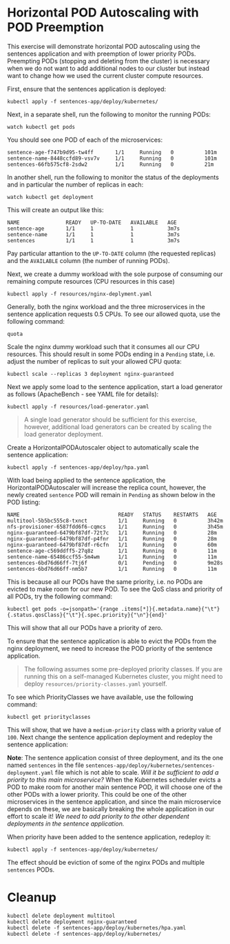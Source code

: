 # Horizontal POD Autoscaling with POD Preemption

This exercise will demonstrate horizontal POD autoscaling using the sentences
application and with preemption of lower priority PODs. Preempting PODs
(stopping and deleting from the cluster) is necessary when we do not want to add
additional nodes to our cluster but instead want to change how we used the
current cluster compute resources.

First, ensure that the sentences application is deployed:

```shell
kubectl apply -f sentences-app/deploy/kubernetes/
```

Next, in a separate shell, run the following to monitor the running PODs:

```shell
watch kubectl get pods
```

You should see one POD of each of the microservices:

```
sentence-age-f747b9d95-tw4ff       1/1     Running   0          101m
sentence-name-8448ccfd89-vsv7v     1/1     Running   0          101m
sentences-66fb575cf8-2sdw2         1/1     Running   0          21m
```

In another shell, run the following to monitor the status of the deployments and
in particular the number of replicas in each:

```shell
watch kubectl get deployment
```

This will create an output like this:

```
NAME               READY   UP-TO-DATE   AVAILABLE   AGE
sentence-age       1/1     1            1           3m7s
sentence-name      1/1     1            1           3m7s
sentences          1/1     1            1           3m7s
```

Pay particular attantion to the `UP-TO-DATE` column (the requested replicas) and
the `AVAILABLE` column (the number of running PODs).

Next, we create a dummy workload with the sole purpose of consuming our
remaining compute resources (CPU resources in this case)

```shell
kubectl apply -f resources/nginx-deplyment.yaml
```

Generally, both the nginx workload and the three microservices in the sentence
application requests 0.5 CPUs. To see our allowed quota, use the following
command:

```shell
quota
```

Scale the nginx dummy workload such that it consumes all our CPU resources. This
should result in some PODs ending in a `Pending` state, i.e. adjust the number
of replicas to suit your allowed CPU quota:

```shell
kubectl scale --replicas 3 deployment nginx-guaranteed
```

Next we apply some load to the sentence application, start a load generator as
follows (ApacheBench - see YAML file for details):

```shell
kubectl apply -f resources/load-generator.yaml
```

> A single load generator should be sufficient for this exercise, however,
> additional load generators can be created by scaling the load generator
> deployment.

Create a HorizontalPODAutoscaler object to automatically scale the sentence
application:

```shell
kubectl apply -f sentences-app/deploy/hpa.yaml
```

With load being applied to the sentence application, the HorizontalPODAutoscaler
will increase the replica count, however, the newly created `sentence` POD will
remain in `Pending` as shown below in the POD listing:

```
NAME                                READY   STATUS    RESTARTS   AGE
multitool-5b5bc555c8-txnct          1/1     Running   0          3h42m
nfs-provisioner-6587fdd6f6-cqmcs    1/1     Running   0          3h45m
nginx-guaranteed-6479bf87df-72t7c   1/1     Running   0          28m
nginx-guaranteed-6479bf87df-p4fnr   1/1     Running   0          28m
nginx-guaranteed-6479bf87df-r6cfn   1/1     Running   0          60m
sentence-age-c569ddff5-27q8z        1/1     Running   0          11m
sentence-name-65486ccf55-5m4wm      1/1     Running   0          11m
sentences-6bd76d66ff-7tj6f          0/1     Pending   0          9m28s
sentences-6bd76d66ff-nm5b7          1/1     Running   0          11m
```

This is because all our PODs have the same priority, i.e. no PODs are evicted to
make room for our new POD. To see the QoS class and priority of all PODs, try
the following command:

```shell
kubectl get pods -o=jsonpath='{range .items[*]}{.metadata.name}{"\t"}{.status.qosClass}{"\t"}{.spec.priority}{"\n"}{end}'
```

This will show that all our PODs have a priority of zero.

To ensure that the sentence application is able to evict the PODs from the nginx
deployment, we need to increase the POD priority of the sentence application.

> The following assumes some pre-deployed priority classes. If you are running this on a self-managed Kubernetes cluster, you might need to deploy `resources/priority-classes.yaml` yourself.

To see which PriorityClasses we have available, use the following command:

```shell
kubectl get priorityclasses
```

This will show, that we have a `medium-priority` class with a priority value of
`100`. Next change the sentence application deployment and redeploy the sentence
application:

**Note**: The sentence application consist of three deployment, and its the one
named `sentences` in the file
`sentences-app/deploy/kubernetes/sentences-deployment.yaml` file which is not
able to scale. *Will it be sufficient to add a priority to this main
microservice?* When the Kubernetes scheduler evicts a POD to make room for
another main sentence POD, it will choose one of the other PODs with a lower
priority. This could be one of the other microservices in the sentence
application, and since the main microservice depends on these, we are basically
breaking the whole application in our effort to scale it!  *We need to add
priority to the other dependent deployments in the sentence application.*

When priority have been added to the sentence application, redeploy it:

```shell
kubectl apply -f sentences-app/deploy/kubernetes/
```

The effect should be eviction of some of the nginx PODs and multiple `sentences`
PODs.

# Cleanup

```shell
kubectl delete deployment multitool
kubectl delete deployment nginx-guaranteed
kubectl delete -f sentences-app/deploy/kubernetes/hpa.yaml
kubectl delete -f sentences-app/deploy/kubernetes/
```
